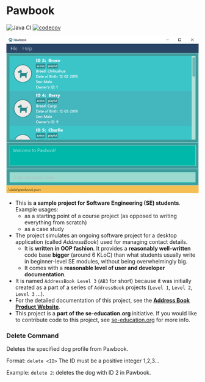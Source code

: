# Pawbook

![Java CI](https://github.com/AY2021S2-CS2103T-T10-1/tp/workflows/Java%20CI/badge.svg) [![codecov](https://codecov.io/gh/AY2021S2-CS2103T-T10-1/tp/branch/master/graph/badge.svg?token=6D9NPVXEYL)](https://codecov.io/gh/AY2021S2-CS2103T-T10-1/tp)

![Ui](docs/images/Ui.png)

* This is **a sample project for Software Engineering (SE) students**.<br>
  Example usages:
  * as a starting point of a course project (as opposed to writing everything from scratch)
  * as a case study
* The project simulates an ongoing software project for a desktop application (called _AddressBook_) used for managing contact details.
  * It is **written in OOP fashion**. It provides a **reasonably well-written** code base **bigger** (around 6 KLoC) than what students usually write in beginner-level SE modules, without being overwhelmingly big.
  * It comes with a **reasonable level of user and developer documentation**.
* It is named `AddressBook Level 3` (`AB3` for short) because it was initially created as a part of a series of `AddressBook` projects (`Level 1`, `Level 2`, `Level 3` ...).
* For the detailed documentation of this project, see the **[Address Book Product Website](https://se-education.org/addressbook-level3)**.
* This project is a **part of the se-education.org** initiative. If you would like to contribute code to this project, see [se-education.org](https://se-education.org#https://se-education.org/#contributing) for more info.

### Delete Command 

Deletes the specified dog profile from Pawbook. 

Format: `delete <ID>` The ID must be a positive integer 1,2,3... 

Example: `delete 2`: deletes the dog with ID 2 in Pawbook. 
